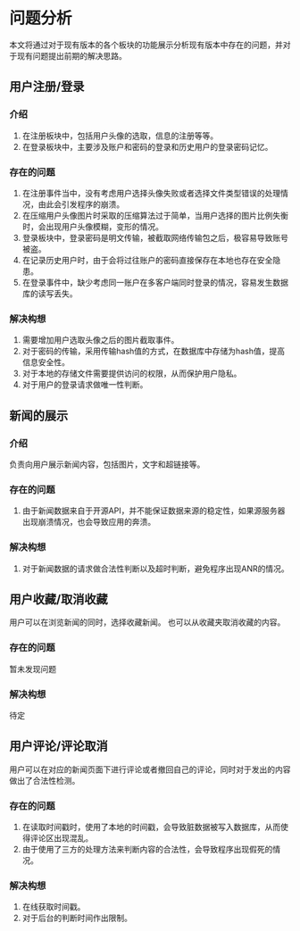 # 问题分析

本文将通过对于现有版本的各个板块的功能展示分析现有版本中存在的问题，并对于现有问题提出前期的解决思路。

## 用户注册/登录

### 介绍

1. 在注册板块中，包括用户头像的选取，信息的注册等等。
2. 在登录板块中，主要涉及账户和密码的登录和历史用户的登录密码记忆。

### 存在的问题

1. 在注册事件当中，没有考虑用户选择头像失败或者选择文件类型错误的处理情况，由此会引发程序的崩溃。
2. 在压缩用户头像图片时采取的压缩算法过于简单，当用户选择的图片比例失衡时，会出现用户头像模糊，变形的情况。
3. 登录板块中，登录密码是明文传输，被截取网络传输包之后，极容易导致账号被盗。
4. 在记录历史用户时，由于会将过往账户的密码直接保存在本地也存在安全隐患。
5. 在登录事件中，缺少考虑同一账户在多客户端同时登录的情况，容易发生数据库的读写丢失。

### 解决构想

1. 需要增加用户选取头像之后的图片截取事件。
2. 对于密码的传输，采用传输hash值的方式，在数据库中存储为hash值，提高信息安全性。
3. 对于本地的存储文件需要提供访问的权限，从而保护用户隐私。
4. 对于用户的登录请求做唯一性判断。

## 新闻的展示

### 介绍

负责向用户展示新闻内容，包括图片，文字和超链接等。

### 存在的问题

1. 由于新闻数据来自于开源API，并不能保证数据来源的稳定性，如果源服务器出现崩溃情况，也会导致应用的奔溃。

### 解决构想

1. 对于新闻数据的请求做合法性判断以及超时判断，避免程序出现ANR的情况。

## 用户收藏/取消收藏

用户可以在浏览新闻的同时，选择收藏新闻。
也可以从收藏夹取消收藏的内容。

### 存在的问题

暂未发现问题

### 解决构想

待定

## 用户评论/评论取消

用户可以在对应的新闻页面下进行评论或者撤回自己的评论，同时对于发出的内容做出了合法性检测。

### 存在的问题

1. 在读取时间戳时，使用了本地的时间戳，会导致脏数据被写入数据库，从而使得评论区出现混乱。
2. 由于使用了三方的处理方法来判断内容的合法性，会导致程序出现假死的情况。

### 解决构想

1. 在线获取时间戳。
2. 对于后台的判断时间作出限制。


